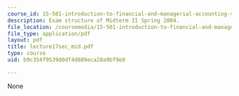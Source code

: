 ```yaml
---
course_id: 15-501-introduction-to-financial-and-managerial-accounting-spring-2004
description: Exam structure of Midterm II Spring 2004.
file_location: /coursemedia/15-501-introduction-to-financial-and-managerial-accounting-spring-2004/b9c354f9539d0df4d889eca28a9bf9e8_lecture17sec_mid.pdf
file_type: application/pdf
layout: pdf
title: lecture17sec_mid.pdf
type: course
uid: b9c354f9539d0df4d889eca28a9bf9e8

---
```

None
